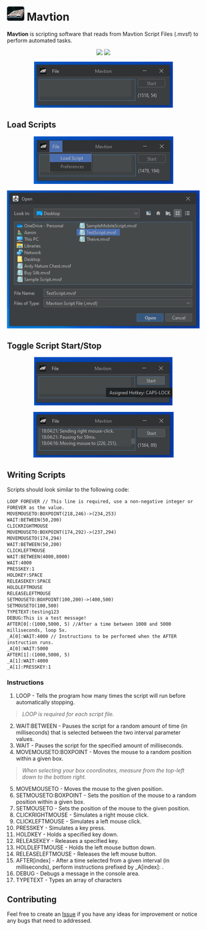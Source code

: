 #  <img width="45px" src="https://github.com/prathercc/mavtion/raw/main/src/main/resources/logo.png"> Mavtion

 **Mavtion** is scripting software that reads from Mavtion Script Files (.mvsf) to perform automated tasks.

<p align="center">
<a href="https://github.com/prathercc/mavtion/raw/main/Mavtion.jar"><img src="https://img.shields.io/badge/Mavtion.jar-Download-blue.svg?style=plastic&logo=java"></a>
<a href="https://github.com/prathercc/mavtion/raw/main/Sample%20Script.mvsf"><img src="https://img.shields.io/badge/Sample Script.mvsf-Download-red.svg?style=plastic"></a>
</p>
<p align="center">
<img src="https://raw.githubusercontent.com/prathercc/mavtion/main/screenshots/1.png">
</p>


## Load Scripts

<p align="center">
<img src="https://raw.githubusercontent.com/prathercc/mavtion/main/screenshots/2.png">
</p>
<p align="center">
<img src="https://raw.githubusercontent.com/prathercc/mavtion/main/screenshots/3.png">
</p>
<p align="center">
</p>

## Toggle Script Start/Stop
<p align="center">
<img src="https://raw.githubusercontent.com/prathercc/mavtion/main/screenshots/4.png">
</p>
<p align="center">
<img src="https://raw.githubusercontent.com/prathercc/mavtion/main/screenshots/5.png">
</p>

## Writing Scripts
Scripts should look similar to the following code:
<p align="center">

    LOOP FOREVER // This line is required, use a non-negative integer or FOREVER as the value.
    MOVEMOUSETO:BOXPOINT(218,246)->(234,253)
    WAIT:BETWEEN(50,200)
    CLICKRIGHTMOUSE
    MOVEMOUSETO:BOXPOINT(174,292)->(237,294)
    MOVEMOUSETO(174,294)
    WAIT:BETWEEN(50,200)
    CLICKLEFTMOUSE
    WAIT:BETWEEN(4000,8000)
    WAIT:4000
    PRESSKEY:1
    HOLDKEY:SPACE
    RELEASEKEY:SPACE
    HOLDLEFTMOUSE
    RELEASELEFTMOUSE
    SETMOUSETO:BOXPOINT(100,200)->(400,500)
    SETMOUSETO(100,500)
    TYPETEXT:testing123
    DEBUG:This is a test message!
    AFTER[0]:(1000,5000, 5) //After a time between 1000 and 5000 milliseconds, loop 5x.
    _A[0]:WAIT:4000 // Instructions to be performed when the AFTER instruction runs.
    _A[0]:WAIT:5000
    AFTER[1]:(1000,5000, 5)
    _A[1]:WAIT:4000
    _A[1]:PRESSKEY:1
### Instructions
 1. LOOP - Tells the program how many times the script will run before automatically stopping.
> *LOOP is required for each script file.*
 2. WAIT:BETWEEN - Pauses the script for a random amount of time (in milliseconds) that is selected between the two interval parameter values.
 3. WAIT - Pauses the script for the specified amount of milliseconds.
 4. MOVEMOUSETO:BOXPOINT - Moves the mouse to a random position within a given box. 
> *When selecting your box coordinates, measure from the top-left down to the bottom right.*
5. MOVEMOUSETO - Moves the mouse to the given position.
6. SETMOUSETO:BOXPOINT - Sets the position of the mouse to a random position within a given box.
7. SETMOUSETO - Sets the position of the mouse to the given position.
8. CLICKRIGHTMOUSE - Simulates a right mouse click.
9. CLICKLEFTMOUSE - Simulates a left mouse click.
10. PRESSKEY - Simulates a key press.
11. HOLDKEY - Holds a specified key down.
12. RELEASEKEY - Releases a specified key.
13. HOLDLEFTMOUSE - Holds the left mouse button down.
14. RELEASELEFTMOUSE - Releases the left mouse button. 
15. AFTER[index] - After a time selected from a given interval (in milliseconds), perform instructions prefixed by _A[index]: .
16. DEBUG - Debugs a message in the console area.
17. TYPETEXT - Types an array of characters
</p>

## Contributing

Feel free to create an [Issue](https://github.com/prathercc/mavtion/issues) if you have any ideas for improvement or notice any bugs that need to addressed.

 

